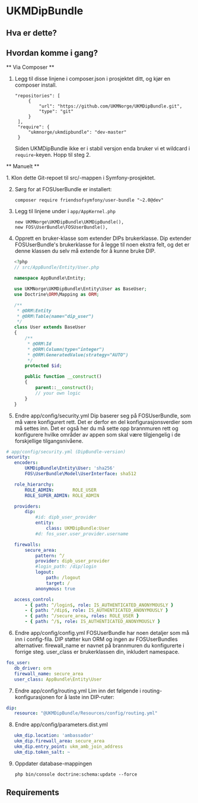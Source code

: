 UKMDipBundle
========================

Hva er dette?
-------------

Hvordan komme i gang?
---------------------

** Via Composer **

1.
   Legg til disse linjene i composer.json i prosjektet ditt, og kjør en composer install.

   ```composer
   "repositories": [
        {
            "url": "https://github.com/UKMNorge/UKMDipBundle.git",
            "type": "git"
        }
    ],
    "require": {
    	"ukmnorge/ukmdipbundle": "dev-master"
    }

   ``` 
   Siden UKMDipBundle ikke er i stabil versjon enda bruker vi et wildcard i `require`-keyen.
   Hopp til steg 2.

** Manuelt **

1. Klon dette Git-repoet til src/-mappen i Symfony-prosjektet.

2. Sørg for at FOSUserBundle er installert:

   `composer require friendsofsymfony/user-bundle "~2.0@dev"`

3. Legg til linjene under i `app/AppKernel.php`

   ```
   new UKMNorge\UKMDipBundle\UKMDipBundle(),
   new FOS\UserBundle\FOSUserBundle(),
   ```

4. Opprett en bruker-klasse som extender DIPs brukerklasse. 
   Dip extender FOSUserBundle's brukerklasse for å legge til noen ekstra felt, og det er denne klassen du selv må extende for å kunne bruke DIP.

 ```php
	<?php
	// src/AppBundle/Entity/User.php

	namespace AppBundle\Entity;

	use UKMNorge\UKMDipBundle\Entity\User as BaseUser;
	use Doctrine\ORM\Mapping as ORM;

	/**
	 * @ORM\Entity
	 * @ORM\Table(name="dip_user")
	 */
	class User extends BaseUser
	{
		/**
	     * @ORM\Id
	     * @ORM\Column(type="integer")
	     * @ORM\GeneratedValue(strategy="AUTO")
	     */
	    protected $id;

	    public function __construct()
	    {
	        parent::__construct();
	        // your own logic
	    }
	}

 ```

5. Endre app/config/security.yml
   Dip baserer seg på FOSUserBundle, som må være konfigurert rett. Det er derfor en del konfigurasjonsverdier som må settes inn.
   Det er også her du må sette opp brannmuren rett og konfigurere hvilke områder av appen som skal være tilgjengelig i de forskjellige tilgangsnivåene.

 ```yaml
# app/config/security.yml (DipBundle-version)
security:
    encoders:
        UKMDipBundle\Entity\User: 'sha256'
        FOS\UserBundle\Model\UserInterface: sha512

    role_hierarchy:
        ROLE_ADMIN:       ROLE_USER
        ROLE_SUPER_ADMIN: ROLE_ADMIN

    providers:
        dip:
            #id: dipb_user_provider
            entity:
                class: UKMDipBundle:User
            #d: fos_user.user_provider.username

    firewalls:
        secure_area:
            pattern: ^/
            provider: dipb_user_provider
            #login_path: /dip/login
            logout:
                path: /logout
                target: /
            anonymous: true

    access_control:
        - { path: ^/login$, role: IS_AUTHENTICATED_ANONYMOUSLY }
        - { path: ^/dip$, role: IS_AUTHENTICATED_ANONYMOUSLY }
        - { path: ^/secure_area, roles: ROLE_USER }
        - { path: ^/$, role: IS_AUTHENTICATED_ANONYMOUSLY }

 ```

6. Endre app/config/config.yml
   FOSUserBundle har noen detaljer som må inn i config-fila. DIP støtter kun ORM og ingen av FOSUserBundles alternativer.
   firewall_name er navnet på brannmuren du konfigurerte i forrige steg.
   user_class er brukerklassen din, inkludert namespace.

 ```yaml
fos_user:
    db_driver: orm
    firewall_name: secure_area
    user_class: AppBundle\Entity\User
 ```

7. Endre app/config/routing.yml
   Lim inn det følgende i routing-konfigurasjonen for å laste inn DIP-ruter:

 ```yaml
 dip:
    resource: "@UKMDipBundle/Resources/config/routing.yml"
 ```

8. Endre app/config/parameters.dist.yml
 
 ```yaml
    ukm_dip.location: 'ambassador'
    ukm_dip.firewall_area: secure_area
    ukm_dip.entry_point: ukm_amb_join_address
    ukm_dip.token_salt: ~ 
 ```

9. Oppdater database-mappingen
   
   ```
   php bin/console doctrine:schema:update --force
   ```

Requirements
------------


